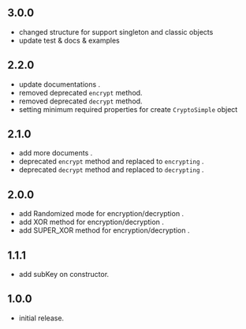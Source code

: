 ## 3.0.0

* changed structure for support singleton and classic objects
* update test & docs & examples

## 2.2.0

* update documentations .
* removed deprecated `encrypt` method.
* removed deprecated `decrypt` method.
* setting minimum required properties for create `CryptoSimple` object

## 2.1.0

* add more documents .
* deprecated `encrypt` method and replaced to `encrypting` .
* deprecated `decrypt` method and replaced to `decrypting` .

## 2.0.0

* add Randomized mode for encryption/decryption .
* add XOR method for encryption/decryption . 
* add SUPER_XOR method for encryption/decryption .

## 1.1.1

*  add subKey on constructor.


## 1.0.0

*  initial release.
